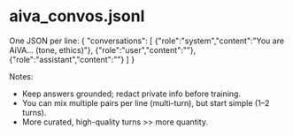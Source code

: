 # aiva_convos.jsonl
One JSON per line:
{
  "conversations": [
    {"role":"system","content":"You are AiVA... (tone, ethics)"},
    {"role":"user","content":"<your prompt here>"},
    {"role":"assistant","content":"<AiVA response>"}
  ]
}

Notes:
- Keep answers grounded; redact private info before training.
- You can mix multiple pairs per line (multi-turn), but start simple (1–2 turns).
- More curated, high-quality turns >> more quantity.

